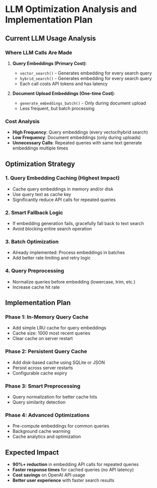# LLM Optimization Analysis and Implementation Plan

## Current LLM Usage Analysis

### Where LLM Calls Are Made
1. **Query Embeddings (Primary Cost)**: 
   - `vector_search()` - Generates embedding for every search query
   - `hybrid_search()` - Generates embedding for every search query
   - Each call costs API tokens and has latency

2. **Document Upload Embeddings (One-time Cost)**:
   - `generate_embeddings_batch()` - Only during document upload
   - Less frequent, but batch processing

### Cost Analysis
- **High Frequency**: Query embeddings (every vector/hybrid search)
- **Low Frequency**: Document embeddings (only during uploads)
- **Unnecessary Calls**: Repeated queries with same text generate embeddings multiple times

## Optimization Strategy

### 1. Query Embedding Caching (Highest Impact)
- Cache query embeddings in memory and/or disk
- Use query text as cache key
- Significantly reduce API calls for repeated queries

### 2. Smart Fallback Logic
- If embedding generation fails, gracefully fall back to text search
- Avoid blocking entire search operation

### 3. Batch Optimization
- Already implemented: Process embeddings in batches
- Add better rate limiting and retry logic

### 4. Query Preprocessing
- Normalize queries before embedding (lowercase, trim, etc.)
- Increase cache hit rate

## Implementation Plan

### Phase 1: In-Memory Query Cache
- Add simple LRU cache for query embeddings
- Cache size: 1000 most recent queries
- Clear cache on server restart

### Phase 2: Persistent Query Cache  
- Add disk-based cache using SQLite or JSON
- Persist across server restarts
- Configurable cache expiry

### Phase 3: Smart Preprocessing
- Query normalization for better cache hits
- Query similarity detection

### Phase 4: Advanced Optimizations
- Pre-compute embeddings for common queries
- Background cache warming
- Cache analytics and optimization

## Expected Impact
- **90%+ reduction** in embedding API calls for repeated queries
- **Faster response times** for cached queries (no API latency)
- **Cost savings** on OpenAI API usage
- **Better user experience** with faster search results
